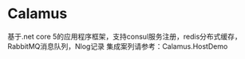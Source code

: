 # Calamus
基于.net core 5的应用程序框架，支持consul服务注册，redis分布式缓存，RabbitMQ消息队列，Nlog记录
集成案列请参考：Calamus.HostDemo
